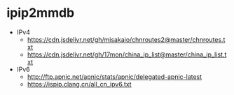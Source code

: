 # ipip2mmdb
- IPv4
    - https://cdn.jsdelivr.net/gh/misakaio/chnroutes2@master/chnroutes.txt
    - https://cdn.jsdelivr.net/gh/17mon/china_ip_list@master/china_ip_list.txt
- IPv6
    - http://ftp.apnic.net/apnic/stats/apnic/delegated-apnic-latest
    - https://ispip.clang.cn/all_cn_ipv6.txt
